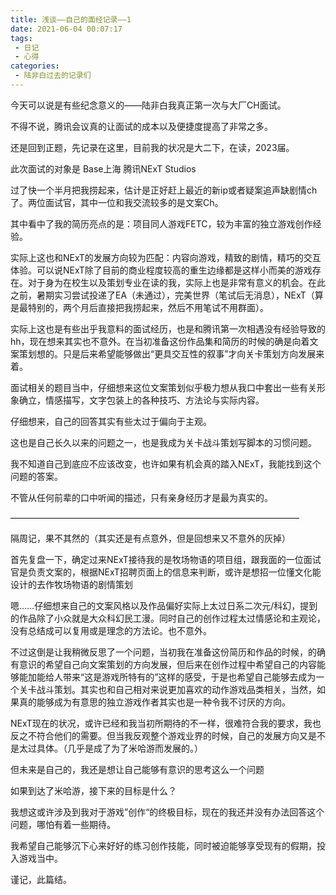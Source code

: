 ```yaml
---
title: 浅谈——自己的面经记录——1
date: 2021-06-04 00:07:17
tags:
 - 日记
 - 心得
categories:
 - 陆非白过去的记录们
---
```


今天可以说是有些纪念意义的——陆非白我真正第一次与大厂CH面试。

不得不说，腾讯会议真的让面试的成本以及便捷度提高了非常之多。

还是回到正题，先记录在这里，目前我的状况是大二下，在读，2023届。

此次面试的对象是 Base上海 腾讯NExT Studios

过了快一个半月把我捞起来，估计是正好赶上最近的新ip或者疑案追声缺剧情ch了。两位面试官，其中一位和我交流较多的是文案Ch。

其中看中了我的简历亮点的是：项目同人游戏FETC，较为丰富的独立游戏创作经验。

实际上这也和NExT的发展方向较为匹配：内容向游戏，精致的剧情，精巧的交互体验。可以说NExT除了目前的商业程度较高的重生边缘都是这样小而美的游戏存在。对于身为在校生以及策划专业在读的我，实际上也是非常有意义的机会。在此之前，暑期实习尝试投递了EA（未通过），完美世界（笔试后无消息），NExT（算是最特别的，两个月后直接把我捞起来，然后不用笔试不用群面）。

实际上这也是有些出乎我意料的面试经历，也是和腾讯第一次相遇没有经验导致的hh，现在想来其实也不意外。在当初准备这份作品集和简历的时候的确是向着文案策划想的。只是后来希望能够做出“更具交互性的叙事”才向关卡策划方向发展来着。

面试相关的题目当中，仔细想来这位文案策划似乎极力想从我口中套出一些有关形象确立，情感描写，文字包装上的各种技巧、方法论与实际内容。

仔细想来，自己的回答其实有些太过于偏向于主观。

这也是自己长久以来的问题之一，也是我成为关卡战斗策划写脚本的习惯问题。

我不知道自己到底应不应该改变，也许如果有机会真的踏入NExT，我能找到这个问题的答案。

不管从任何前辈的口中听闻的描述，只有亲身经历才是最为真实的。



—————————————————————————————————

隔周记，果不其然的（其实还是有点意外，但是回想来又不意外的灰掉）

首先复盘一下，确定过来NExT接待我的是牧场物语的项目组，跟我面的一位面试官是负责文案的，根据NExT招聘页面上的信息来判断，或许是想招一位懂文化能设计的去作牧场物语的剧情策划

嗯……仔细想来自己的文案风格以及作品偏好实际上太过日系二次元/科幻，提到的作品除了小众就是大众科幻民工漫。同时自己的创作过程太过情感论和主观论，没有总结成可以复用或是理念的方法论。也不意外。

不过这倒是让我稍微反思了一个问题，当初我在准备这份简历和作品的时候，的确有意识的希望自己向文案策划的方向发展，但后来在创作过程中希望自己的内容能够能加能给人带来“这是游戏所特有的”这样的感受，于是也希望自己能够去成为一个关卡战斗策划。其实也和自己相对来说更加喜欢的动作游戏品类相关，当然，如果真的能够成为有意思的独立游戏作者其实也是一种令我不讨厌的方向。

NExT现在的状况，或许已经和我当初所期待的不一样，很难符合我的要求，我也反之不符合他们的需要。但当我反观整个游戏业界的时候，自己的发展方向又是不是太过具体。（几乎是成了为了米哈游而发展的。）

但未来是自己的，我还是想让自己能够有意识的思考这么一个问题

如果到达了米哈游，接下来的目标是什么？

我想这或许涉及到我对于游戏”创作“的终极目标，现在的我还并没有办法回答这个问题，哪怕有着一些期待。

我希望自己能够沉下心来好好的练习创作技能，同时被迫能够享受现有的假期，投入游戏当中。

谨记，此篇结。
